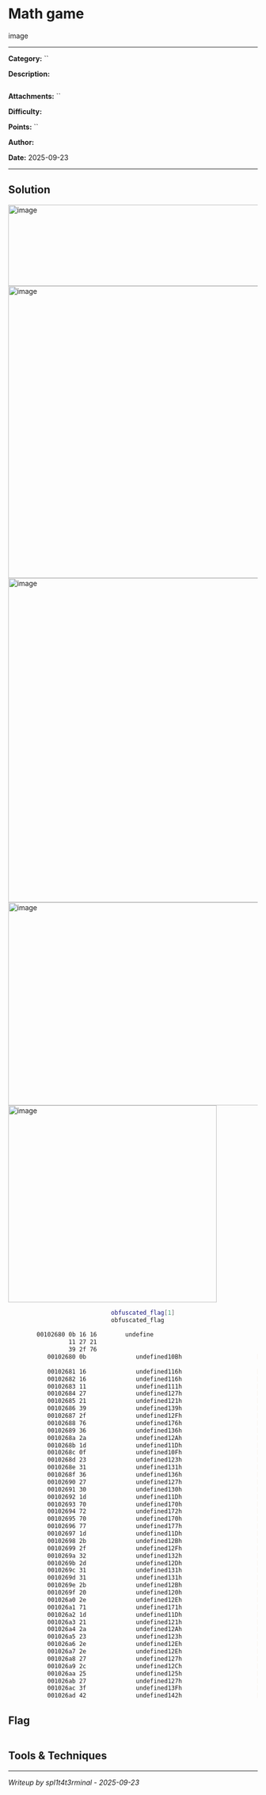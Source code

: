 # Math game


image

---

**Category:** ``

**Description:**
```

```

**Attachments:** ``

**Difficulty:**

**Points:** ``

**Author:**

**Date:** 2025-09-23

---

## Solution

<img width="1912" height="164" alt="image" src="https://github.com/user-attachments/assets/e66acbd6-257b-4b00-a203-52988b8c7c09" />

<img width="858" height="590" alt="image" src="https://github.com/user-attachments/assets/5c819687-36a7-49db-ab0d-7a35624888ca" />

<img width="510" height="655" alt="image" src="https://github.com/user-attachments/assets/045c390e-6ba4-4e55-979d-7e97e1fe9aa1" />

<img width="1038" height="410" alt="image" src="https://github.com/user-attachments/assets/774f4a9d-1558-4e13-abf6-5766135e3e68" />

<img width="421" height="398" alt="image" src="https://github.com/user-attachments/assets/6f479f7d-5e11-4555-bd96-9bea57811051" />

```bash
                             obfuscated_flag[1]                              XREF[2,1]:   Entry Point(*), 
                             obfuscated_flag                                              deobfuscate_flag:0010154b(*), 
                                                                                          deobfuscate_flag:00101558(R)  
        00102680 0b 16 16        undefine
                 11 27 21 
                 39 2f 76 
           00102680 0b              undefined10Bh                     [0]                               XREF[2]:     Entry Point(*), 
                                                                                                                     deobfuscate_flag:0010154b(*)  
           00102681 16              undefined116h                     [1]                               XREF[1]:     deobfuscate_flag:00101558(R)  
           00102682 16              undefined116h                     [2]
           00102683 11              undefined111h                     [3]
           00102684 27              undefined127h                     [4]
           00102685 21              undefined121h                     [5]
           00102686 39              undefined139h                     [6]
           00102687 2f              undefined12Fh                     [7]
           00102688 76              undefined176h                     [8]
           00102689 36              undefined136h                     [9]
           0010268a 2a              undefined12Ah                     [10]
           0010268b 1d              undefined11Dh                     [11]
           0010268c 0f              undefined10Fh                     [12]
           0010268d 23              undefined123h                     [13]
           0010268e 31              undefined131h                     [14]
           0010268f 36              undefined136h                     [15]
           00102690 27              undefined127h                     [16]
           00102691 30              undefined130h                     [17]
           00102692 1d              undefined11Dh                     [18]
           00102693 70              undefined170h                     [19]
           00102694 72              undefined172h                     [20]
           00102695 70              undefined170h                     [21]
           00102696 77              undefined177h                     [22]
           00102697 1d              undefined11Dh                     [23]
           00102698 2b              undefined12Bh                     [24]
           00102699 2f              undefined12Fh                     [25]
           0010269a 32              undefined132h                     [26]
           0010269b 2d              undefined12Dh                     [27]
           0010269c 31              undefined131h                     [28]
           0010269d 31              undefined131h                     [29]
           0010269e 2b              undefined12Bh                     [30]
           0010269f 20              undefined120h                     [31]
           001026a0 2e              undefined12Eh                     [32]
           001026a1 71              undefined171h                     [33]
           001026a2 1d              undefined11Dh                     [34]
           001026a3 21              undefined121h                     [35]
           001026a4 2a              undefined12Ah                     [36]
           001026a5 23              undefined123h                     [37]
           001026a6 2e              undefined12Eh                     [38]
           001026a7 2e              undefined12Eh                     [39]
           001026a8 27              undefined127h                     [40]
           001026a9 2c              undefined12Ch                     [41]
           001026aa 25              undefined125h                     [42]
           001026ab 27              undefined127h                     [43]
           001026ac 3f              undefined13Fh                     [44]
           001026ad 42              undefined142h                     [45]

```


## Flag

```

```

## Tools & Techniques

---
*Writeup by spl1t4t3rminal - 2025-09-23*
